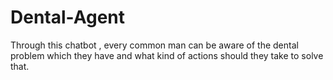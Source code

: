 # Dental-Agent
Through this chatbot , every common man can be aware of the dental problem which they have and what kind of actions should they take to solve that.
